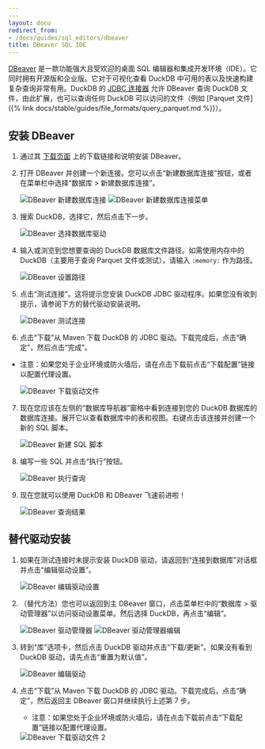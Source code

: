 ```yaml
---
---
layout: docu
redirect_from:
- /docs/guides/sql_editors/dbeaver
title: DBeaver SQL IDE
---
```


[DBeaver](https://dbeaver.io/) 是一款功能强大且受欢迎的桌面 SQL 编辑器和集成开发环境（IDE）。它同时拥有开源版和企业版。它对于可视化查看 DuckDB 中可用的表以及快速构建复杂查询非常有用。DuckDB 的 [JDBC 连接器](https://search.maven.org/artifact/org.duckdb/duckdb_jdbc) 允许 DBeaver 查询 DuckDB 文件，由此扩展，也可以查询任何 DuckDB 可以访问的文件（例如 [Parquet 文件]({% link docs/stable/guides/file_formats/query_parquet.md %})）。

## 安装 DBeaver

1. 通过其 [下载页面](https://dbeaver.io/download/) 上的下载链接和说明安装 DBeaver。

2. 打开 DBeaver 并创建一个新连接。您可以点击“新建数据库连接”按钮，或者在菜单栏中选择“数据库 > 新建数据库连接”。

    <img src="/images/guides/DBeaver_new_database_connection.png" alt="DBeaver 新建数据库连接" title="DBeaver 新建数据库连接"/>
    <img src="/images/guides/DBeaver_new_database_connection_menu.png" alt="DBeaver 新建数据库连接菜单" title="DBeaver 新建数据库连接菜单"/>

3. 搜索 DuckDB，选择它，然后点击下一步。

    <img src="/images/guides/DBeaver_select_database_driver.png" alt="DBeaver 选择数据库驱动" title="DBeaver 选择数据库驱动"/>

4. 输入或浏览到您想要查询的 DuckDB 数据库文件路径。如需使用内存中的 DuckDB（主要用于查询 Parquet 文件或测试），请输入 `:memory:` 作为路径。

    <img src="/images/guides/DBeaver_connection_settings_path.png" alt="DBeaver 设置路径" title="DBeaver 设置路径"/>

5. 点击“测试连接”。这将提示您安装 DuckDB JDBC 驱动程序。如果您没有收到提示，请参阅下方的替代驱动安装说明。

    <img src="/images/guides/DBeaver_connection_settings_test_connection.png" alt="DBeaver 测试连接" title="DBeaver 测试连接"/>

6. 点击“下载”从 Maven 下载 DuckDB 的 JDBC 驱动。下载完成后，点击“确定”，然后点击“完成”。
* 注意：如果您处于企业环境或防火墙后，请在点击下载前点击“下载配置”链接以配置代理设置。

    <img src="/images/guides/DBeaver_download_driver_files.png" alt="DBeaver 下载驱动文件" title="DBeaver 下载驱动文件"/>

7. 现在您应该在左侧的“数据库导航器”窗格中看到连接到您的 DuckDB 数据库的数据库连接。展开它以查看数据库中的表和视图。右键点击该连接并创建一个新的 SQL 脚本。

    <img src="/images/guides/DBeaver_new_sql_script.png" alt="DBeaver 新建 SQL 脚本" title="DBeaver 新建 SQL 脚本"/>

8. 编写一些 SQL 并点击“执行”按钮。

    <img src="/images/guides/DBeaver_execute_query.png" alt="DBeaver 执行查询" title="DBeaver 执行查询"/>

9. 现在您就可以使用 DuckDB 和 DBeaver 飞速前进啦！

    <img src="/images/guides/DBeaver_query_results.png" alt="DBeaver 查询结果" title="DBeaver 查询结果"/>

## 替代驱动安装

1. 如果在测试连接时未提示安装 DuckDB 驱动，请返回到“连接到数据库”对话框并点击“编辑驱动设置”。

    <img src="/images/guides/DBeaver_edit_driver_settings.png" alt="DBeaver 编辑驱动设置" title="DBeaver 编辑驱动设置"/>

2. （替代方法）您也可以返回到主 DBeaver 窗口，点击菜单栏中的“数据库 > 驱动管理器”以访问驱动设置菜单。然后选择 DuckDB，再点击“编辑”。

    <img src="/images/guides/DBeaver_driver_manager.png" alt="DBeaver 驱动管理器" title="DBeaver 驱动管理器"/>
    <img src="/images/guides/DBeaver_driver_manager_edit.png" alt="DBeaver 驱动管理器编辑" title="DBeaver 驱动管理器编辑"/>

3. 转到“库”选项卡，然后点击 DuckDB 驱动并点击“下载/更新”。如果没有看到 DuckDB 驱动，请先点击“重置为默认值”。

    <img src="/images/guides/DBeaver_edit_driver_duckdb.png" alt="DBeaver 编辑驱动" title="DBeaver 编辑驱动"/>

4. 点击“下载”从 Maven 下载 DuckDB 的 JDBC 驱动。下载完成后，点击“确定”，然后返回主 DBeaver 窗口并继续执行上述第 7 步。

    * 注意：如果您处于企业环境或防火墙后，请在点击下载前点击“下载配置”链接以配置代理设置。

    <img src="/images/guides/DBeaver_download_driver_files_from_driver_settings.png" alt="DBeaver 下载驱动文件 2" title="DBeaver 下载驱动文件 2" />
